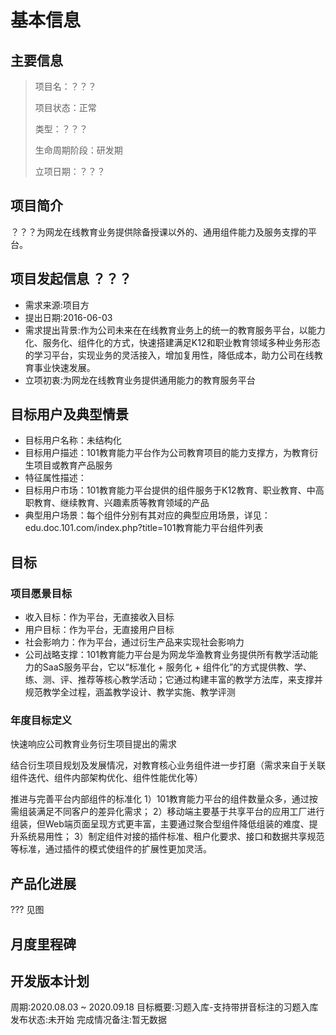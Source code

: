 # 基本信息

## 主要信息

> 项目名：？？？
>        
> 项目状态：正常
>        
> 类型：？？？
>    
> 生命周期阶段：研发期
>    
> 立项日期：？？？


## 项目简介

？？？为网龙在线教育业务提供除备授课以外的、通用组件能力及服务支撑的平台。


## 项目发起信息 ？？？

- 需求来源:项目方
- 提出日期:2016-06-03
- 需求提出背景:作为公司未来在在线教育业务上的统一的教育服务平台，以能力化、服务化、组件化的方式，快速搭建满足K12和职业教育领域多种业务形态的学习平台，实现业务的灵活接入，增加复用性，降低成本，助力公司在线教育事业快速发展。
- 立项初衷:为网龙在线教育业务提供通用能力的教育服务平台


## 目标用户及典型情景

- 目标用户名称：未结构化
- 目标用户描述：101教育能力平台作为公司教育项目的能力支撑方，为教育衍生项目或教育产品服务
- 特征属性描述：
- 目标用户市场：101教育能力平台提供的组件服务于K12教育、职业教育、中高职教育、继续教育、兴趣素质等教育领域的产品
- 典型用户场景：每个组件分别有其对应的典型应用场景，详见：edu.doc.101.com/index.php?title=101教育能力平台组件列表


## 目标

### 项目愿景目标

- 收入目标：作为平台，无直接收入目标
- 用户目标：作为平台，无直接用户目标
- 社会影响力：作为平台，通过衍生产品来实现社会影响力
- 公司战略支撑：101教育能力平台是为网龙华渔教育业务提供所有教学活动能力的SaaS服务平台，它以“标准化 + 服务化 + 组件化”的方式提供教、学、练、测、评、推荐等核心教学活动；它通过构建丰富的教学方法库，来支撑并规范教学全过程，涵盖教学设计、教学实施、教学评测

### 年度目标定义

快速响应公司教育业务衍生项目提出的需求

结合衍生项目规划及发展情况，对教育核心业务组件进一步打磨（需求来自于关联组件迭代、组件内部架构优化、组件性能优化等）

推进与完善平台内部组件的标准化
        1）101教育能力平台的组件数量众多，通过按需组装满足不同客户的差异化需求；
	2）移动端主要基于共享平台的应用工厂进行组装，但Web端页面呈现方式更丰富，主要通过聚合型组件降低组装的难度、提升系统易用性；
        3）制定组件对接的插件标准、租户化要求、接口和数据共享规范等标准，通过插件的模式使组件的扩展性更加灵活。

## 产品化进展

??? 见图

## 月度里程碑

## 开发版本计划

周期:2020.08.03 ~ 2020.09.18
目标概要:习题入库-支持带拼音标注的习题入库
发布状态:未开始
完成情况备注:暂无数据



